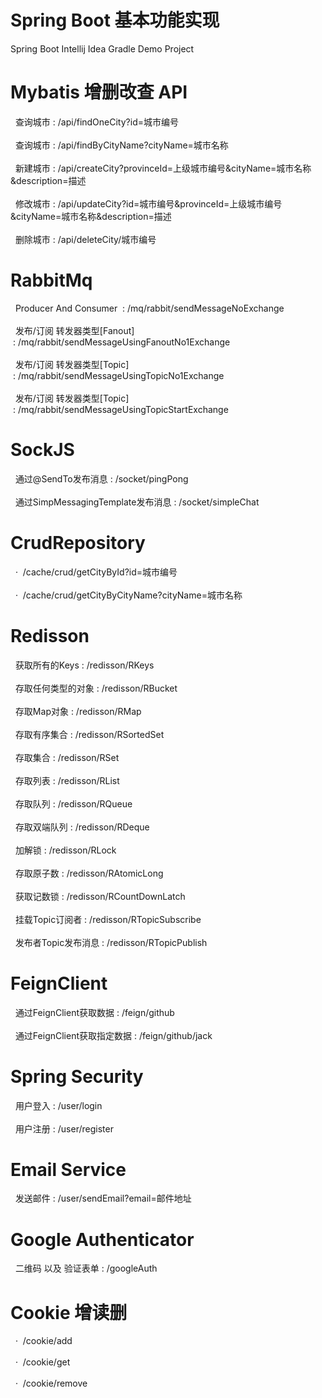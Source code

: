 # Spring Boot 基本功能实现
Spring Boot Intellij Idea Gradle Demo Project
# Mybatis 增删改查 API 
&nbsp;&nbsp;查询城市&nbsp;:&nbsp;/api/findOneCity?id=城市编号<br><br>
&nbsp;&nbsp;查询城市&nbsp;:&nbsp;/api/findByCityName?cityName=城市名称<br><br>
&nbsp;&nbsp;新建城市&nbsp;:&nbsp;/api/createCity?provinceId=上级城市编号&cityName=城市名称&description=描述<br><br>
&nbsp;&nbsp;修改城市&nbsp;:&nbsp;/api/updateCity?id=城市编号&provinceId=上级城市编号&cityName=城市名称&description=描述<br><br>
&nbsp;&nbsp;删除城市&nbsp;:&nbsp;/api/deleteCity/城市编号
# RabbitMq
&nbsp;&nbsp;Producer And Consumer &nbsp;:&nbsp;/mq/rabbit/sendMessageNoExchange<br><br>
&nbsp;&nbsp;发布/订阅 转发器类型[Fanout] &nbsp;:&nbsp;/mq/rabbit/sendMessageUsingFanoutNo1Exchange<br><br>
&nbsp;&nbsp;发布/订阅 转发器类型[Topic] &nbsp;:&nbsp;/mq/rabbit/sendMessageUsingTopicNo1Exchange<br><br>
&nbsp;&nbsp;发布/订阅 转发器类型[Topic] &nbsp;:&nbsp;/mq/rabbit/sendMessageUsingTopicStartExchange
# SockJS
&nbsp;&nbsp;通过@SendTo发布消息&nbsp;:&nbsp;/socket/pingPong<br><br>
&nbsp;&nbsp;通过SimpMessagingTemplate发布消息&nbsp;:&nbsp;/socket/simpleChat
# CrudRepository
&nbsp;&nbsp;·&nbsp;&nbsp;/cache/crud/getCityById?id=城市编号<br><br>
&nbsp;&nbsp;·&nbsp;&nbsp;/cache/crud/getCityByCityName?cityName=城市名称
# Redisson
&nbsp;&nbsp;获取所有的Keys&nbsp;:&nbsp;/redisson/RKeys<br><br>
&nbsp;&nbsp;存取任何类型的对象&nbsp;:&nbsp;/redisson/RBucket<br><br>
&nbsp;&nbsp;存取Map对象&nbsp;:&nbsp;/redisson/RMap<br><br>
&nbsp;&nbsp;存取有序集合&nbsp;:&nbsp;/redisson/RSortedSet<br><br>
&nbsp;&nbsp;存取集合&nbsp;:&nbsp;/redisson/RSet<br><br>
&nbsp;&nbsp;存取列表&nbsp;:&nbsp;/redisson/RList<br><br>
&nbsp;&nbsp;存取队列&nbsp;:&nbsp;/redisson/RQueue<br><br>
&nbsp;&nbsp;存取双端队列&nbsp;:&nbsp;/redisson/RDeque<br><br>
&nbsp;&nbsp;加解锁&nbsp;:&nbsp;/redisson/RLock<br><br>
&nbsp;&nbsp;存取原子数&nbsp;:&nbsp;/redisson/RAtomicLong<br><br>
&nbsp;&nbsp;获取记数锁&nbsp;:&nbsp;/redisson/RCountDownLatch<br><br>
&nbsp;&nbsp;挂载Topic订阅者&nbsp;:&nbsp;/redisson/RTopicSubscribe<br><br>
&nbsp;&nbsp;发布者Topic发布消息&nbsp;:&nbsp;/redisson/RTopicPublish
# FeignClient
&nbsp;&nbsp;通过FeignClient获取数据&nbsp;:&nbsp;/feign/github<br><br>
&nbsp;&nbsp;通过FeignClient获取指定数据&nbsp;:&nbsp;/feign/github/jack
# Spring Security
&nbsp;&nbsp;用户登入&nbsp;:&nbsp;/user/login<br><br>
&nbsp;&nbsp;用户注册&nbsp;:&nbsp;/user/register
# Email Service
&nbsp;&nbsp;发送邮件&nbsp;:&nbsp;/user/sendEmail?email=邮件地址
# Google Authenticator 
&nbsp;&nbsp;二维码 以及 验证表单&nbsp;:&nbsp;/googleAuth
# Cookie 增读删
&nbsp;&nbsp;·&nbsp;&nbsp;/cookie/add<br><br>
&nbsp;&nbsp;·&nbsp;&nbsp;/cookie/get<br><br>
&nbsp;&nbsp;·&nbsp;&nbsp;/cookie/remove
